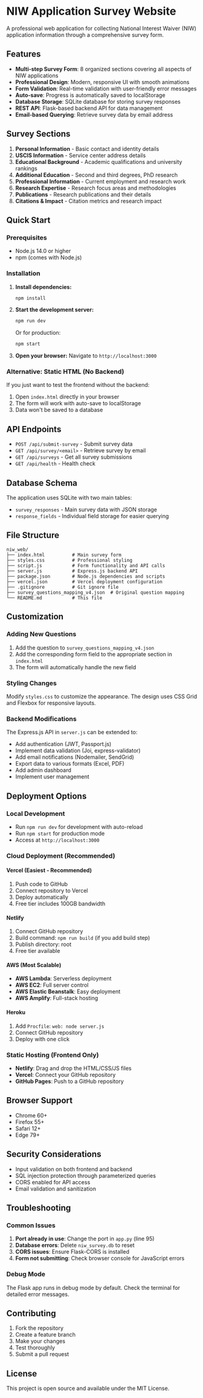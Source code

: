 # NIW Application Survey Website

A professional web application for collecting National Interest Waiver (NIW) application information through a comprehensive survey form.

## Features

- **Multi-step Survey Form**: 8 organized sections covering all aspects of NIW applications
- **Professional Design**: Modern, responsive UI with smooth animations
- **Form Validation**: Real-time validation with user-friendly error messages
- **Auto-save**: Progress is automatically saved to localStorage
- **Database Storage**: SQLite database for storing survey responses
- **REST API**: Flask-based backend API for data management
- **Email-based Querying**: Retrieve survey data by email address

## Survey Sections

1. **Personal Information** - Basic contact and identity details
2. **USCIS Information** - Service center address details
3. **Educational Background** - Academic qualifications and university rankings
4. **Additional Education** - Second and third degrees, PhD research
5. **Professional Information** - Current employment and research work
6. **Research Expertise** - Research focus areas and methodologies
7. **Publications** - Research publications and their details
8. **Citations & Impact** - Citation metrics and research impact

## Quick Start

### Prerequisites

- Node.js 14.0 or higher
- npm (comes with Node.js)

### Installation

1. **Install dependencies:**
   ```bash
   npm install
   ```

2. **Start the development server:**
   ```bash
   npm run dev
   ```
   Or for production:
   ```bash
   npm start
   ```

3. **Open your browser:**
   Navigate to `http://localhost:3000`

### Alternative: Static HTML (No Backend)

If you just want to test the frontend without the backend:

1. Open `index.html` directly in your browser
2. The form will work with auto-save to localStorage
3. Data won't be saved to a database

## API Endpoints

- `POST /api/submit-survey` - Submit survey data
- `GET /api/survey/<email>` - Retrieve survey by email
- `GET /api/surveys` - Get all survey submissions
- `GET /api/health` - Health check

## Database Schema

The application uses SQLite with two main tables:

- `survey_responses` - Main survey data with JSON storage
- `response_fields` - Individual field storage for easier querying

## File Structure

```
niw_web/
├── index.html          # Main survey form
├── styles.css          # Professional styling
├── script.js           # Form functionality and API calls
├── server.js           # Express.js backend API
├── package.json        # Node.js dependencies and scripts
├── vercel.json         # Vercel deployment configuration
├── .gitignore          # Git ignore file
├── survey_questions_mapping_v4.json  # Original question mapping
└── README.md           # This file
```

## Customization

### Adding New Questions

1. Add the question to `survey_questions_mapping_v4.json`
2. Add the corresponding form field to the appropriate section in `index.html`
3. The form will automatically handle the new field

### Styling Changes

Modify `styles.css` to customize the appearance. The design uses CSS Grid and Flexbox for responsive layouts.

### Backend Modifications

The Express.js API in `server.js` can be extended to:
- Add authentication (JWT, Passport.js)
- Implement data validation (Joi, express-validator)
- Add email notifications (Nodemailer, SendGrid)
- Export data to various formats (Excel, PDF)
- Add admin dashboard
- Implement user management

## Deployment Options

### Local Development
- Run `npm run dev` for development with auto-reload
- Run `npm start` for production mode
- Access at `http://localhost:3000`

### Cloud Deployment (Recommended)

#### Vercel (Easiest - Recommended)
1. Push code to GitHub
2. Connect repository to Vercel
3. Deploy automatically
4. Free tier includes 100GB bandwidth

#### Netlify
1. Connect GitHub repository
2. Build command: `npm run build` (if you add build step)
3. Publish directory: root
4. Free tier available

#### AWS (Most Scalable)
- **AWS Lambda**: Serverless deployment
- **AWS EC2**: Full server control
- **AWS Elastic Beanstalk**: Easy deployment
- **AWS Amplify**: Full-stack hosting

#### Heroku
1. Add `Procfile`: `web: node server.js`
2. Connect GitHub repository
3. Deploy with one click

### Static Hosting (Frontend Only)
- **Netlify**: Drag and drop the HTML/CSS/JS files
- **Vercel**: Connect your GitHub repository
- **GitHub Pages**: Push to a GitHub repository

## Browser Support

- Chrome 60+
- Firefox 55+
- Safari 12+
- Edge 79+

## Security Considerations

- Input validation on both frontend and backend
- SQL injection protection through parameterized queries
- CORS enabled for API access
- Email validation and sanitization

## Troubleshooting

### Common Issues

1. **Port already in use**: Change the port in `app.py` (line 95)
2. **Database errors**: Delete `niw_survey.db` to reset
3. **CORS issues**: Ensure Flask-CORS is installed
4. **Form not submitting**: Check browser console for JavaScript errors

### Debug Mode

The Flask app runs in debug mode by default. Check the terminal for detailed error messages.

## Contributing

1. Fork the repository
2. Create a feature branch
3. Make your changes
4. Test thoroughly
5. Submit a pull request

## License

This project is open source and available under the MIT License.
